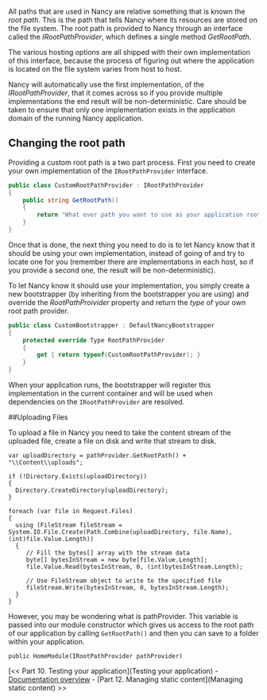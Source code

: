 All paths that are used in Nancy are relative something that is known the _root path_. This is the path that tells Nancy where its resources are stored on the file system. The root path is provided to Nancy through an interface called the _IRootPathProvider_, which defines a single method _GetRootPath_.

The various hosting options are all shipped with their own implementation of this interface, because the process of figuring out where the application is located on the file system varies from host to host.

Nancy will automatically use the first implementation, of the _IRootPathProvider_, that it comes across so if you provide multiple implementations the end result will be non-deterministic. Care should be taken to ensure that only one implementation exists in the application domain of the running Nancy application.

## Changing the root path

Providing a custom root path is a two part process. First you need to create your own implementation of the `IRootPathProvider` interface.
```c#
public class CustomRootPathProvider : IRootPathProvider
{
    public string GetRootPath()
    {
        return "What ever path you want to use as your application root";
    }
}
```

Once that is done, the next thing you need to do is to let Nancy know that it should be using your own implementation, instead of going of and try to locate one for you (remember there are implementations in each host, so if you provide a second one, the result will be non-deterministic).

To let Nancy know it should use your implementation, you simply create a new bootstrapper (by inheriting from the bootstrapper you are using) and override the _RootPathProivider_ property and return the _type_ of your own root path provider.

```c#
public class CustomBootstrapper : DefaultNancyBootstrapper
{
    protected override Type RootPathProvider
    {
        get { return typeof(CustomRootPathProvider); }
    }
}
```
When your application runs, the bootstrapper will register this implementation in the current container and will be used when dependencies on the `IRootPathProvider` are resolved.

##Uploading Files

To upload a file in Nancy you need to take the content stream of the uploaded file, create a file on disk and write that stream to disk.

    var uploadDirectory = pathProvider.GetRootPath() + "\\Content\\uploads";
    
    if (!Directory.Exists(uploadDirectory))
    {
      Directory.CreateDirectory(uploadDirectory);
    }
    
    foreach (var file in Request.Files)
    {
      using (FileStream fileStream = System.IO.File.Create(Path.Combine(uploadDirectory, file.Name), (int)file.Value.Length))
      {
         // Fill the bytes[] array with the stream data
         byte[] bytesInStream = new byte[file.Value.Length];
         file.Value.Read(bytesInStream, 0, (int)bytesInStream.Length);
    
         // Use FileStream object to write to the specified file
         fileStream.Write(bytesInStream, 0, bytesInStream.Length);
      }
    }

However, you may be wondering what is pathProvider. This variable is passed into our module constructor which gives us access to the root path of our application by calling `GetRootPath()` and then you can save to a folder within your application.

    public HomeModule(IRootPathProvider pathProvider)


[<< Part 10. Testing your application](Testing your application) - [Documentation overview](Documentation) - [Part 12. Managing static content](Managing static content) >>